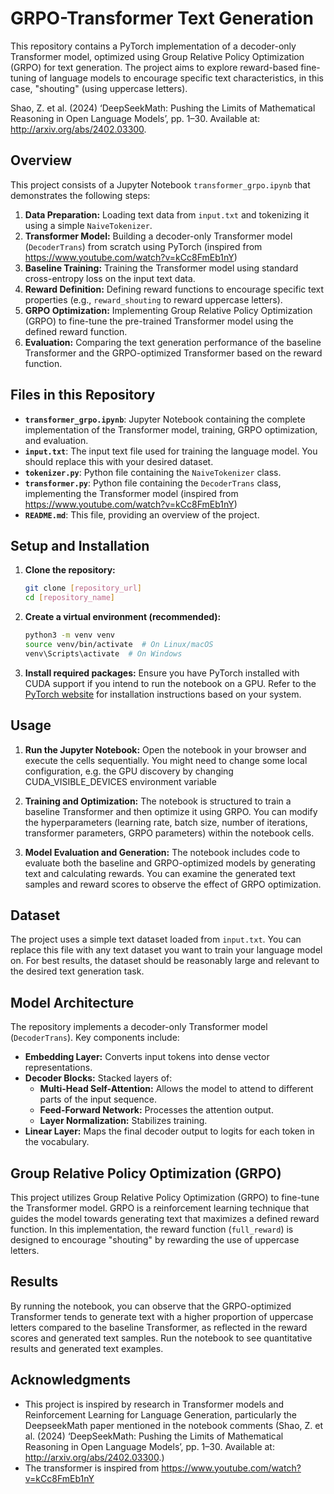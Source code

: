 
# GRPO-Transformer Text Generation

This repository contains a PyTorch implementation of a decoder-only Transformer model, optimized using Group Relative Policy Optimization (GRPO) for text generation.
The project aims to explore reward-based fine-tuning of language models to encourage specific text characteristics, in this case, "shouting" (using uppercase letters).

Shao, Z. et al. (2024) ‘DeepSeekMath: Pushing the Limits of Mathematical Reasoning in Open Language Models’, pp. 1–30. Available at: http://arxiv.org/abs/2402.03300.

## Overview

This project consists of a Jupyter Notebook `transformer_grpo.ipynb` that demonstrates the following steps:

1. **Data Preparation:** Loading text data from `input.txt` and tokenizing it using a simple `NaiveTokenizer`.
2. **Transformer Model:** Building a decoder-only Transformer model (`DecoderTrans`) from scratch using PyTorch (inspired from https://www.youtube.com/watch?v=kCc8FmEb1nY)
3. **Baseline Training:** Training the Transformer model using standard cross-entropy loss on the input text data.
4. **Reward Definition:** Defining reward functions to encourage specific text properties (e.g., `reward_shouting` to reward uppercase letters).
5. **GRPO Optimization:** Implementing Group Relative Policy Optimization (GRPO) to fine-tune the pre-trained Transformer model using the defined reward function.
6. **Evaluation:** Comparing the text generation performance of the baseline Transformer and the GRPO-optimized Transformer based on the reward function.

## Files in this Repository

* **`transformer_grpo.ipynb`**: Jupyter Notebook containing the complete implementation of the Transformer model, training, GRPO optimization, and evaluation. 
* **`input.txt`**:  The input text file used for training the language model. You should replace this with your desired dataset.
* **`tokenizer.py`**: Python file containing the `NaiveTokenizer` class.
* **`transformer.py`**: Python file containing the `DecoderTrans` class, implementing the Transformer model (inspired from https://www.youtube.com/watch?v=kCc8FmEb1nY)
* **`README.md`**: This file, providing an overview of the project.

## Setup and Installation

1. **Clone the repository:**
   ```bash
   git clone [repository_url]
   cd [repository_name]
   ```

2. **Create a virtual environment (recommended):**
   ```bash
   python3 -m venv venv
   source venv/bin/activate  # On Linux/macOS
   venv\Scripts\activate  # On Windows
   ```

3. **Install required packages:**
   Ensure you have PyTorch installed with CUDA support if you intend to run the notebook on a GPU. Refer to the [PyTorch website](https://pytorch.org/get-started/locally/) for installation instructions based on your system.


## Usage

1. **Run the Jupyter Notebook:**
   Open the notebook in your browser and execute the cells sequentially.
   You might need to change some local configuration, e.g. the GPU discovery by changing CUDA_VISIBLE_DEVICES environment variable

3. **Training and Optimization:**
   The notebook is structured to train a baseline Transformer and then optimize it using GRPO. You can modify the hyperparameters (learning rate, batch size, number of iterations, transformer parameters, GRPO parameters) within the notebook cells.

4. **Model Evaluation and Generation:**
   The notebook includes code to evaluate both the baseline and GRPO-optimized models by generating text and calculating rewards. You can examine the generated text samples and reward scores to observe the effect of GRPO optimization.

## Dataset

The project uses a simple text dataset loaded from `input.txt`. You can replace this file with any text dataset you want to train your language model on. For best results, the dataset should be reasonably large and relevant to the desired text generation task.

## Model Architecture
The repository implements a decoder-only Transformer model (`DecoderTrans`). Key components include:

* **Embedding Layer:** Converts input tokens into dense vector representations.
* **Decoder Blocks:** Stacked layers of:
    * **Multi-Head Self-Attention:** Allows the model to attend to different parts of the input sequence.
    * **Feed-Forward Network:** Processes the attention output.
    * **Layer Normalization:** Stabilizes training.
* **Linear Layer:** Maps the final decoder output to logits for each token in the vocabulary.

## Group Relative Policy Optimization (GRPO)

This project utilizes Group Relative Policy Optimization (GRPO) to fine-tune the Transformer model. GRPO is a reinforcement learning technique that guides the model towards generating text that maximizes a defined reward function. In this implementation, the reward function (`full_reward`) is designed to encourage "shouting" by rewarding the use of uppercase letters.

## Results

By running the notebook, you can observe that the GRPO-optimized Transformer tends to generate text with a higher proportion of uppercase letters compared to the baseline Transformer, as reflected in the reward scores and generated text samples.  Run the notebook to see quantitative results and generated text examples.


## Acknowledgments

* This project is inspired by research in Transformer models and Reinforcement Learning for Language Generation, particularly the DeepseekMath paper mentioned in the notebook comments (Shao, Z. et al. (2024) ‘DeepSeekMath: Pushing the Limits of Mathematical Reasoning in Open Language Models’, pp. 1–30. Available at: http://arxiv.org/abs/2402.03300.)
* The transformer is inspired from https://www.youtube.com/watch?v=kCc8FmEb1nY
